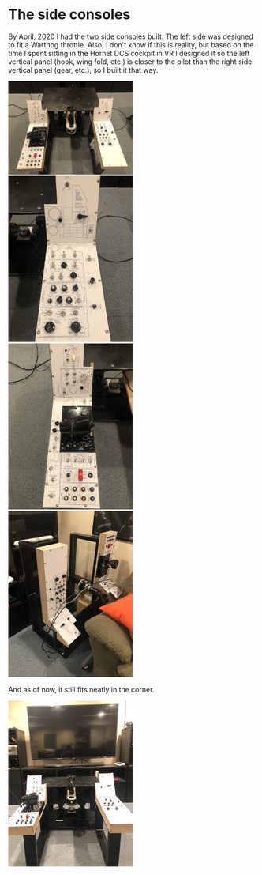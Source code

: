 # The side consoles

By April, 2020 I had the two side consoles built.  The left side was designed to fit a Warthog throttle.  Also, I don't know if this
is reality, but based on the time I spent sitting in the Hornet DCS cockpit in VR I designed it so the left vertical panel (hook,
wing fold, etc.) is closer to the pilot than the right side vertical panel (gear, etc.), so I built it that way.

<img src = "IMG_7435.JPG" width=50%>

<img src = "IMG_7436.JPG" width=50%>

<img src = "IMG_7437.JPG" width=50%>

<img src = "IMG_7438.JPG" width=50%>

And as of now, it still fits neatly in the corner.

<img src = "IMG_7439.JPG" width=50%>
